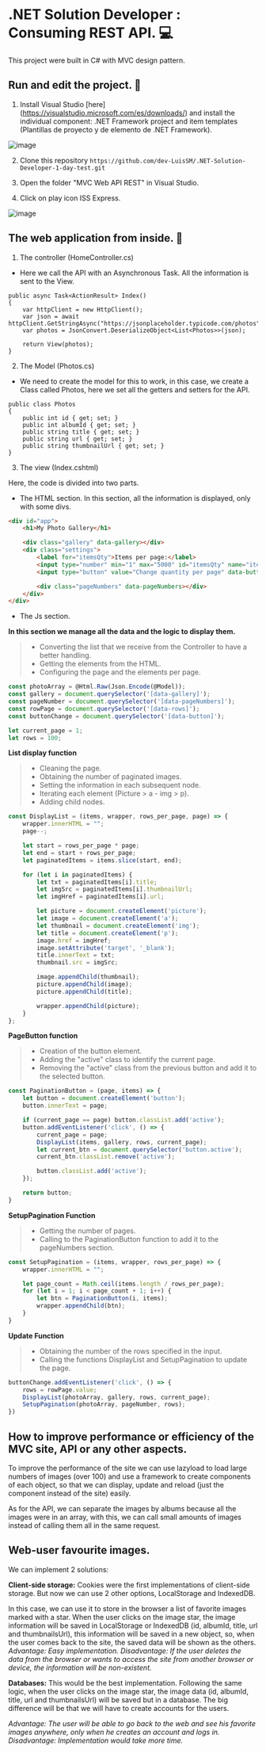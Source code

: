 # .NET Solution Developer : Consuming REST API. 💻
This project were built in C# with MVC design pattern.

## Run and edit the project. 🚀
1) Install Visual Studio [here] (https://visualstudio.microsoft.com/es/downloads/) and install the individual component: .NET Framework project and item templates (Plantillas de proyecto y de elemento de .NET Framework). 

![image](https://user-images.githubusercontent.com/72401861/176335941-d9a138d4-f2da-462a-95f3-0c5266844157.png)

2) Clone this repository 
  ```https://github.com/dev-LuisSM/.NET-Solution-Developer-1-day-test.git```

3) Open the folder "MVC Web API REST" in Visual Studio.

4) Click on play icon ISS Express.

![image](https://user-images.githubusercontent.com/72401861/176335739-4703e3bc-1ecf-45e7-98ac-acec52a7ba39.png)


## The web application from inside. 📂
1) The controller (HomeController.cs)

- Here we call the API with an Asynchronous Task. All the information is sent to the View.

```CSharp
public async Task<ActionResult> Index()
{
    var httpClient = new HttpClient();
    var json = await httpClient.GetStringAsync("https://jsonplaceholder.typicode.com/photos");
    var photos = JsonConvert.DeserializeObject<List<Photos>>(json);

    return View(photos);
}
```

2) The Model (Photos.cs)

- We need to create the model for this to work, in this case, we create a Class called Photos, here we set all the getters and setters for the API.

```CSharp
public class Photos
{
    public int id { get; set; }
    public int albumId { get; set; } 
    public string title { get; set; }
    public string url { get; set; }
    public string thumbnailUrl { get; set; }
}
```

3) The view (Index.cshtml)

Here, the code is divided into two parts. 

- The HTML section. In this section, all the information is displayed, only with some divs.

```HTML
<div id="app">
    <h1>My Photo Gallery</h1>

    <div class="gallery" data-gallery></div>
    <div class="settings">
        <label for="itemsQty">Items per page:</label>
        <input type="number" min="1" max="5000" id="itemsQty" name="itemsQty" data-rows>
        <input type="button" value="Change quantity per page" data-button/>

        <div class="pageNumbers" data-pageNumbers></div>
    </div>
</div>
```
- The Js section. 
 
**In this section we manage all the data and the logic to display them.**
> * Converting the list that we receive from the Controller to have a better handling.
> * Getting the elements from the HTML.
> * Configuring the page and the elements per page.
```Javascript
const photoArray = @Html.Raw(Json.Encode(@Model));
const gallery = document.querySelector('[data-gallery]');
const pageNumber = document.querySelector('[data-pageNumbers]');
const rowPage = document.querySelector('[data-rows]');
const buttonChange = document.querySelector('[data-button]');

let current_page = 1;
let rows = 100;
```

**List display function**
> * Cleaning the page.
> * Obtaining the number of paginated images.
> * Setting the information in each subsequent node.
> * Iterating each element (Picture > a - img > p).
> * Adding child nodes.
```Javascript
const DisplayList = (items, wrapper, rows_per_page, page) => {
    wrapper.innerHTML = "";
    page--;

    let start = rows_per_page * page;
    let end = start + rows_per_page;
    let paginatedItems = items.slice(start, end);

    for (let i in paginatedItems) {
        let txt = paginatedItems[i].title;
        let imgSrc = paginatedItems[i].thumbnailUrl;
        let imgHref = paginatedItems[i].url;

        let picture = document.createElement('picture');
        let image = document.createElement('a');
        let thumbnail = document.createElement('img');
        let title = document.createElement('p');
        image.href = imgHref;
        image.setAttribute('target', '_blank');
        title.innerText = txt;
        thumbnail.src = imgSrc;

        image.appendChild(thumbnail);
        picture.appendChild(image);
        picture.appendChild(title);

        wrapper.appendChild(picture);
    }
};
```

**PageButton function**
> * Creation of the button element.
> * Adding the "active" class to identify the current page.
> * Removing the "active" class from the previous button and add it to the selected button.
```Javascript
const PaginationButton = (page, items) => {
    let button = document.createElement('button');
    button.innerText = page;

    if (current_page == page) button.classList.add('active');
    button.addEventListener('click', () => {
        current_page = page;
        DisplayList(items, gallery, rows, current_page);
        let current_btn = document.querySelector('button.active');
        current_btn.classList.remove('active');

        button.classList.add('active');
    });

    return button;
}
```


**SetupPagination Function**
> * Getting the number of pages.
> * Calling to the PaginationButton function to add it to the pageNumbers section.
```Javascript
const SetupPagination = (items, wrapper, rows_per_page) => {
    wrapper.innerHTML = "";

    let page_count = Math.ceil(items.length / rows_per_page);
    for (let i = 1; i < page_count + 1; i++) {
        let btn = PaginationButton(i, items);
        wrapper.appendChild(btn);
    }
}
```

**Update Function**
> * Obtaining the number of the rows specified in the input.
> * Calling the functions DisplayList and SetupPagination to update the page.
```Javascript
buttonChange.addEventListener('click', () => {
    rows = rowPage.value;
    DisplayList(photoArray, gallery, rows, current_page);
    SetupPagination(photoArray, pageNumber, rows);
})
```

## How to improve performance or efficiency of the MVC site, API or any other aspects.
To improve the performance of the site we can use lazyload to load large numbers of images (over 100) and use a framework to create components of each object, so that we can display, update and reload (just the component instead of the site) easily.

As for the API, we can separate the images by albums because all the images were in an array, with this, we can call small amounts of images instead of calling them all in the same request.

## Web-user favourite images.
We can implement 2 solutions:

**Client-side storage:**
Cookies were the first implementations of client-side storage. But now we can use 2 other options, LocalStorage and IndexedDB.

In this case, we can use it to store in the browser a list of favorite images marked with a star. 
When the user clicks on the image star, the image information will be saved in LocalStorage or IndexedDB (id, albumId, title, url and thumbnailsUrl), this information will be saved in a new object, so, when the user comes back to the site, the saved data will be shown as the others.
_Advantage: Easy implementation._
_Disadvantage: If the user deletes the data from the browser or wants to access the site from another browser or device, the information will be non-existent._

**Databases:**
This would be the best implementation. Following the same logic, when the user clicks on the image star, the image data (id, albumId, title, url and thumbnailsUrl) will be saved but in a database. The big difference will be that we will have to create accounts for the users.

_Advantage: The user will be able to go back to the web and see his favorite images anywhere, only when he creates an account and logs in._
_Disadvantage: Implementation would take more time._
